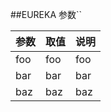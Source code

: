 ##EUREKA 参数``




参数 | 取值 | 说明
----|------|----
foo | foo  | foo
bar | bar  | bar
baz | baz  | baz

